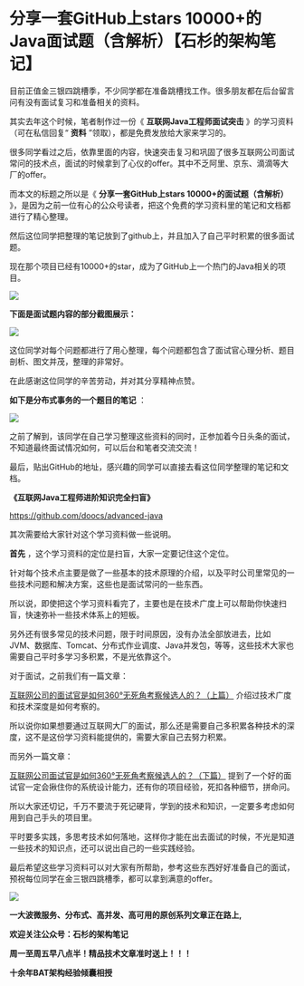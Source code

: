 # 分享一套GitHub上stars 10000+的Java面试题（含解析）【石杉的架构笔记】 #

目前正值金三银四跳槽季，不少同学都在准备跳槽找工作。很多朋友都在后台留言问有没有面试复习和准备相关的资料。

其实去年这个时候，笔者制作过一份《 **互联网Java工程师面试突击** 》的学习资料（可在私信回复“ **资料** ”领取），都是免费发放给大家来学习的。

很多同学看过之后，依靠里面的内容，快速突击复习和巩固了很多互联网公司面试常问的技术点，面试的时候拿到了心仪的offer。其中不乏阿里、京东、滴滴等大厂的offer。

而本文的标题之所以是《 **分享一套GitHub上stars 10000+的面试题（含解析）** 》，是因为之前一位有心的公众号读者，把这个免费的学习资料里的笔记和文档都进行了精心整理。

然后这位同学把整理的笔记放到了github上，并且加入了自己平时积累的很多面试题。

现在那个项目已经有10000+的star，成为了GitHub上一个热门的Java相关的项目。

![](https://user-gold-cdn.xitu.io/2019/4/1/169d972c485e44d7?imageView2/0/w/1280/h/960/ignore-error/1)

**下面是面试题内容的部分截图展示：**

![](https://user-gold-cdn.xitu.io/2019/4/1/169d973b0090beae?imageView2/0/w/1280/h/960/ignore-error/1)

这位同学对每个问题都进行了用心整理，每个问题都包含了面试官心理分析、题目剖析、图文并茂，整理的非常好。

在此感谢这位同学的辛苦劳动，并对其分享精神点赞。

**如下是分布式事务的一个题目的笔记** ：

![](https://user-gold-cdn.xitu.io/2019/4/1/169d973d14fea212?imageView2/0/w/1280/h/960/ignore-error/1)

之前了解到，该同学在自己学习整理这些资料的同时，正参加着今日头条的面试，不知道最终面试情况如何，可以后台和笔者交流交流！

最后，贴出GitHub的地址，感兴趣的同学可以直接去看这位同学整理的笔记和文档。

**《互联网Java工程师进阶知识完全扫盲》**

https://github.com/doocs/advanced-java

其次需要给大家针对这个学习资料做一些说明。

**首先** ，这个学习资料的定位是扫盲，大家一定要记住这个定位。

针对每个技术点主要是做了一些基本的技术原理的介绍，以及平时公司里常见的一些技术问题和解决方案，这些也是面试常问的一些东西。

所以说，即使把这个学习资料看完了，主要也是在技术广度上可以帮助你快速扫盲，快速弥补一些技术体系上的短板。

另外还有很多常见的技术问题，限于时间原因，没有办法全部放进去，比如JVM、数据库、Tomcat、分布式作业调度、Java并发包，等等，这些技术大家也需要自己平时多学习多积累，不是光依靠这个。

对于面试，之前我们有一篇文章：

[互联网公司的面试官是如何360°无死角考察候选人的？（上篇）]( https://juejin.im/post/5c0e47ebf265da614e2be9a7 ) 介绍过技术广度和技术深度是如何考察的。

所以说你如果想要通过互联网大厂的面试，那么还是需要自己多积累各种技术的深度，这不是这份学习资料能提供的，需要大家自己去努力积累。

而另外一篇文章：

[互联网公司面试官是如何360°无死角考察候选人的？（下篇）]( https://juejin.im/post/5c0fbac2e51d4529ee234f1c ) 提到了一个好的面试官一定会揪住你的系统设计能力，还有你的项目经验，死扣各种细节，拼命问。

所以大家还切记，千万不要流于死记硬背，学到的技术和知识，一定要多考虑如何用到自己手头的项目里。

平时要多实践，多思考技术如何落地，这样你才能在出去面试的时候，不光是知道一些技术的知识点，还可以说出自己的一些实践经验。

最后希望这些学习资料可以对大家有所帮助，参考这些东西好好准备自己的面试，预祝每位同学在金三银四跳槽季，都可以拿到满意的offer。

![](https://user-gold-cdn.xitu.io/2019/4/1/169d972c483bdb68?imageslim)

**一大波微服务、分布式、高并发、高可用的原创系列文章正在路上,**

**欢迎关注公众号：石杉的架构笔记**

**周一至周五早八点半！精品技术文章准时送上！！！**

**十余年BAT架构经验倾囊相授**